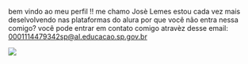 bem vindo ao meu perfil !!
me chamo Josè Lemes
estou cada vez mais deselvolvendo nas plataformas do alura 
por que você não entra nessa comigo?
você pode entrar em contato comigo atravèz desse email: 
0001114479342sp@al.educacao.sp.gov.br

![](https://tenor.com/pt-BR/view/dancing-minion-gif-24225602)


